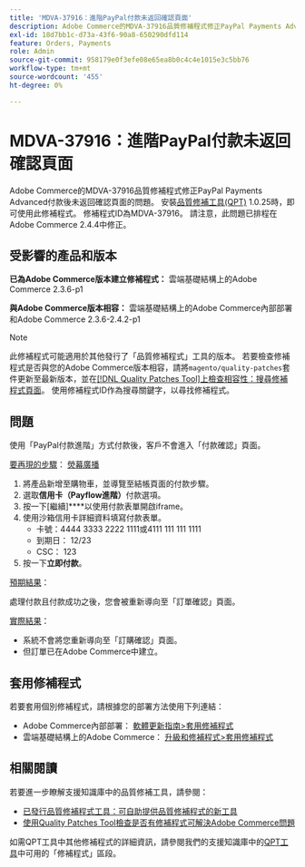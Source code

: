 ```yaml
---
title: 'MDVA-37916：進階PayPal付款未返回確認頁面'
description: Adobe Commerce的MDVA-37916品質修補程式修正PayPal Payments Advanced付款後未返回確認頁面的問題。 安裝[Quality Patches Tool (QPT)](https://devdocs.magento.com/guides/v2.4/comp-mgr/patching.html#mqp) 1.0.25後，即可使用此修補程式。 修補程式ID為MDVA-37916。 請注意，此問題已排程在Adobe Commerce 2.4.4中修正。
exl-id: 18d7bb1c-d73a-43f6-90a8-650290dfd114
feature: Orders, Payments
role: Admin
source-git-commit: 958179e0f3efe08e65ea8b0c4c4e1015e3c5bb76
workflow-type: tm+mt
source-wordcount: '455'
ht-degree: 0%

---
```


# MDVA-37916：進階PayPal付款未返回確認頁面

Adobe Commerce的MDVA-37916品質修補程式修正PayPal Payments Advanced付款後未返回確認頁面的問題。 安裝[品質修補工具(QPT)](https://devdocs.magento.com/guides/v2.4/comp-mgr/patching.html#mqp) 1.0.25時，即可使用此修補程式。 修補程式ID為MDVA-37916。 請注意，此問題已排程在Adobe Commerce 2.4.4中修正。

## 受影響的產品和版本

**已為Adobe Commerce版本建立修補程式：**
雲端基礎結構上的Adobe Commerce 2.3.6-p1

**與Adobe Commerce版本相容：**
雲端基礎結構上的Adobe Commerce內部部署和Adobe Commerce 2.3.6-2.4.2-p1

>[!NOTE]
>
>此修補程式可能適用於其他發行了「品質修補程式」工具的版本。 若要檢查修補程式是否與您的Adobe Commerce版本相容，請將`magento/quality-patches`套件更新至最新版本，並在[[!DNL Quality Patches Tool]上檢查相容性：搜尋修補程式頁面](https://devdocs.magento.com/quality-patches/tool.html#patch-grid)。 使用修補程式ID作為搜尋關鍵字，以尋找修補程式。

## 問題

使用「PayPal付款進階」方式付款後，客戶不會進入「付款確認」頁面。

<u>要再現的步驟</u>： [熒幕廣播](https://assets.adobe.com/public/025d479b-5796-4772-6f3d-adc86306a799)

1. 將產品新增至購物車，並導覽至結帳頁面的付款步驟。
1. 選取&#x200B;**信用卡（Payflow進階）**&#x200B;付款選項。
1. 按一下[繼續]****&#x200B;以使用付款表單開啟iframe。
1. 使用沙箱信用卡詳細資料填寫付款表單。
   * 卡號：4444 3333 2222 1111或4111 111 111 1111
   * 到期日： 12/23
   * CSC： 123
1. 按一下&#x200B;**立即付款**。

<u>預期結果</u>：

處理付款且付款成功之後，您會被重新導向至「訂單確認」頁面。

<u>實際結果</u>：

* 系統不會將您重新導向至「訂購確認」頁面。
* 但訂單已在Adobe Commerce中建立。

## 套用修補程式

若要套用個別修補程式，請根據您的部署方法使用下列連結：

* Adobe Commerce內部部署： [軟體更新指南>套用修補程式](https://devdocs.magento.com/guides/v2.4/comp-mgr/patching/mqp.html)
* 雲端基礎結構上的Adobe Commerce： [升級和修補程式>套用修補程式](https://devdocs.magento.com/cloud/project/project-patch.html)

## 相關閱讀

若要進一步瞭解支援知識庫中的品質修補工具，請參閱：

* [已發行品質修補程式工具：可自助提供品質修補程式的新工具](/help/announcements/adobe-commerce-announcements/magento-quality-patches-released-new-tool-to-self-serve-quality-patches.md)
* [使用Quality Patches Tool檢查是否有修補程式可解決Adobe Commerce問題](/help/support-tools/patches-available-in-qpt-tool/check-patch-for-magento-issue-with-magento-quality-patches.md)

如需QPT工具中其他修補程式的詳細資訊，請參閱我們的支援知識庫中的[QPT工具](https://support.magento.com/hc/en-us/sections/360010506631-Patches-available-in-QPT-tool-)中可用的「修補程式」區段。
